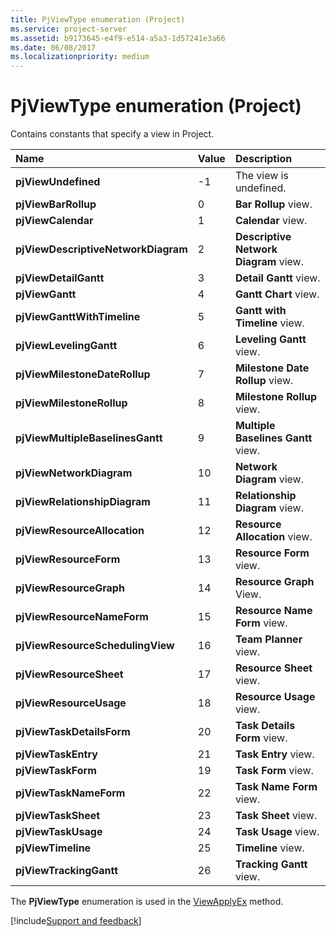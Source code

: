 ```yaml
---
title: PjViewType enumeration (Project)
ms.service: project-server
ms.assetid: b9173645-e4f9-e514-a5a3-1d57241e3a66
ms.date: 06/08/2017
ms.localizationpriority: medium
---
```



# PjViewType enumeration (Project)

Contains constants that specify a view in Project.



|Name|Value|Description|
|:-----|:-----|:-----|
|**pjViewUndefined**|-1|The view is undefined.|
|**pjViewBarRollup**|0|**Bar Rollup** view.|
|**pjViewCalendar**|1|**Calendar** view.|
|**pjViewDescriptiveNetworkDiagram**|2|**Descriptive Network Diagram** view.|
|**pjViewDetailGantt**|3|**Detail Gantt** view.|
|**pjViewGantt**|4|**Gantt Chart** view.|
|**pjViewGanttWithTimeline**|5|**Gantt with Timeline** view.|
|**pjViewLevelingGantt**|6|**Leveling Gantt** view.|
|**pjViewMilestoneDateRollup**|7|**Milestone Date Rollup** view.|
|**pjViewMilestoneRollup**|8|**Milestone Rollup** view.|
|**pjViewMultipleBaselinesGantt**|9|**Multiple Baselines Gantt** view.|
|**pjViewNetworkDiagram**|10|**Network Diagram** view.|
|**pjViewRelationshipDiagram**|11|**Relationship Diagram** view.|
|**pjViewResourceAllocation**|12|**Resource Allocation** view.|
|**pjViewResourceForm**|13|**Resource Form** view.|
|**pjViewResourceGraph**|14|**Resource Graph** View.|
|**pjViewResourceNameForm**|15|**Resource Name Form** view.|
|**pjViewResourceSchedulingView**|16|**Team Planner** view.|
|**pjViewResourceSheet**|17|**Resource Sheet** view.|
|**pjViewResourceUsage**|18|**Resource Usage** view.|
|**pjViewTaskDetailsForm**|20|**Task Details Form** view.|
|**pjViewTaskEntry**|21|**Task Entry** view.|
|**pjViewTaskForm**|19|**Task Form** view.|
|**pjViewTaskNameForm**|22|**Task Name Form** view.|
|**pjViewTaskSheet**|23|**Task Sheet** view.|
|**pjViewTaskUsage**|24|**Task Usage** view.|
|**pjViewTimeline**|25|**Timeline** view.|
|**pjViewTrackingGantt**|26|**Tracking Gantt** view.|

The **PjViewType** enumeration is used in the [ViewApplyEx](Project.Application.ViewApplyEx.md) method.

[!include[Support and feedback](~/includes/feedback-boilerplate.md)]